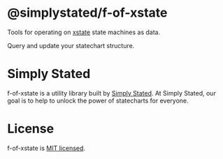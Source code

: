 # @simplystated/f-of-xstate

Tools for operating on [xstate](https://github.com/statelyai/xstate) state machines as data.

Query and update your statechart structure.

# Simply Stated

f-of-xstate is a utility library built by [Simply Stated](https://www.simplystated.dev).
At Simply Stated, our goal is to help to unlock the power of statecharts for everyone.

# License

f-of-xstate is [MIT licensed](https://github.com/simplystated/f-of-xstate/blob/main/LICENSE).
